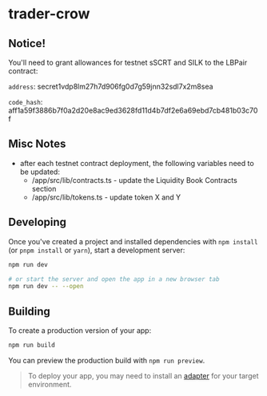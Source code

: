 # trader-crow

## Notice!
You'll need to grant allowances for testnet sSCRT and SILK to the LBPair contract:

`address`: secret1vdp8lm27h7d906fg0d7g59jnn32sdl7x2m8sea

`code_hash`: aff1a59f3886b7f0a2d20e8ac9ed3628fd11d4b7df2e6a69ebd7cb481b03c70f



## Misc Notes
- after each testnet contract deployment, the following variables need to be updated:
  - /app/src/lib/contracts.ts - update the Liquidity Book Contracts section
  - /app/src/lib/tokens.ts - update token X and Y

## Developing

Once you've created a project and installed dependencies with `npm install` (or `pnpm install` or `yarn`), start a development server:

```bash
npm run dev

# or start the server and open the app in a new browser tab
npm run dev -- --open
```

## Building

To create a production version of your app:

```bash
npm run build
```

You can preview the production build with `npm run preview`.

> To deploy your app, you may need to install an [adapter](https://kit.svelte.dev/docs/adapters) for your target environment.
